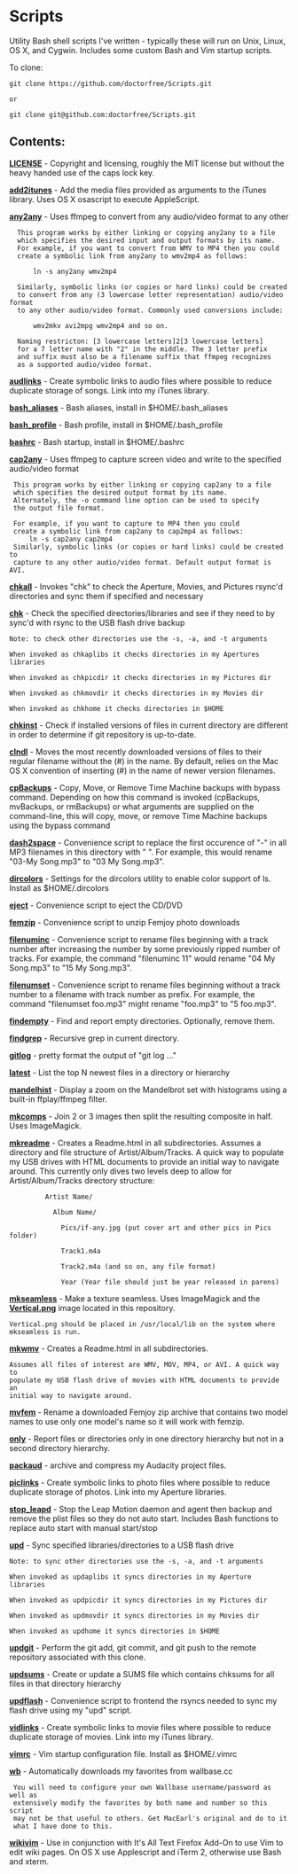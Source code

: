 Scripts
=======

Utility Bash shell scripts I've written - typically these will run on Unix,
Linux, OS X, and Cygwin. Includes some custom Bash and Vim startup scripts.

To clone:

    git clone https://github.com/doctorfree/Scripts.git

    or

    git clone git@github.com:doctorfree/Scripts.git

Contents:
--------

[**LICENSE**](LICENSE) - Copyright and licensing, roughly the MIT license but without the heavy handed use of the caps lock key.

[**add2itunes**](add2itunes) - Add the media files provided as arguments to the iTunes library. Uses OS X osascript to execute AppleScript.

[**any2any**](any2any) - Uses ffmpeg to convert from any audio/video format to any other

      This program works by either linking or copying any2any to a file
      which specifies the desired input and output formats by its name.
      For example, if you want to convert from WMV to MP4 then you could
      create a symbolic link from any2any to wmv2mp4 as follows:

          ln -s any2any wmv2mp4

      Similarly, symbolic links (or copies or hard links) could be created
      to convert from any (3 lowercase letter representation) audio/video format
      to any other audio/video format. Commonly used conversions include:

          wmv2mkv avi2mpg wmv2mp4 and so on.
 
      Naming restricton: [3 lowercase letters]2[3 lowercase letters]
      for a 7 letter name with "2" in the middle. The 3 letter prefix
      and suffix must also be a filename suffix that ffmpeg recognizes
      as a supported audio/video format.

[**audlinks**](audlinks) - Create symbolic links to audio files where possible to reduce duplicate storage of songs. Link into my iTunes library.

[**bash_aliases**](bash_aliases) - Bash aliases, install in $HOME/.bash_aliases

[**bash_profile**](bash_profile) - Bash profile, install in $HOME/.bash_profile

[**bashrc**](bashrc) - Bash startup, install in $HOME/.bashrc

[**cap2any**](cap2any) - Uses ffmpeg to capture screen video and write to the specified audio/video format

     This program works by either linking or copying cap2any to a file
     which specifies the desired output format by its name.
     Alternately, the -o command line option can be used to specify
     the output file format.
 
     For example, if you want to capture to MP4 then you could
     create a symbolic link from cap2any to cap2mp4 as follows:
         ln -s cap2any cap2mp4
     Similarly, symbolic links (or copies or hard links) could be created to
     capture to any other audio/video format. Default output format is AVI.

[**chkall**](chkall) - Invokes "chk" to check the Aperture, Movies, and Pictures rsync'd directories and sync them if specified and necessary

[**chk**](chk) - Check the specified directories/libraries and see if they need to by sync'd with rsync to the USB flash drive backup

    Note: to check other directories use the -s, -a, and -t arguments

    When invoked as chkaplibs it checks directories in my Apertures libraries

    When invoked as chkpicdir it checks directories in my Pictures dir

    When invoked as chkmovdir it checks directories in my Movies dir

    When invoked as chkhome it checks directories in $HOME

[**chkinst**](chkinst) - Check if installed versions of files in current directory are different in order to determine if git repository is up-to-date.

[**clndl**](clndl) - Moves the most recently downloaded versions of files to their regular filename without the (#) in the name. By default, relies on the Mac OS X convention of inserting (#) in the name of newer version filenames.

[**cpBackups**](cpBackups) - Copy, Move, or Remove Time Machine backups with bypass command. Depending on how this command is invoked (cpBackups, mvBackups, or rmBackups) or what arguments are supplied on the command-line, this will copy, move, or remove Time Machine backups using the bypass command

[**dash2space**](dash2space) - Convenience script to replace the first occurence of "-" in all MP3 filenames in this directory with " ". For example, this would rename "03-My Song.mp3" to "03 My Song.mp3".

[**dircolors**](dircolors) - Settings for the dircolors utility to enable color support of ls. Install as $HOME/.dircolors

[**eject**](eject) - Convenience script to eject the CD/DVD

[**femzip**](femzip) - Convenience script to unzip Femjoy photo downloads

[**filenuminc**](filenuminc) - Convenience script to rename files beginning with a track number after increasing the number by some previously ripped number of tracks.  For example, the command "filenuminc 11" would rename "04 My Song.mp3" to "15 My Song.mp3".

[**filenumset**](filenumset) - Convenience script to rename files beginning without a track number to a filename with track number as prefix. For example, the command "filenumset foo.mp3" might rename "foo.mp3" to "5 foo.mp3".

[**findempty**](findempty) - Find and report empty directories. Optionally, remove them.

[**findgrep**](findgrep) - Recursive grep in current directory.

[**gitlog**](gitlog) - pretty format the output of "git log ..."

[**latest**](latest) - List the top N newest files in a directory or hierarchy

[**mandelhist**](mandelhist) - Display a zoom on the Mandelbrot set with histograms using a built-in ffplay/ffmpeg filter.

[**mkcomps**](mkcomps) - Join 2 or 3 images then split the resulting composite
in half. Uses ImageMagick.

[**mkreadme**](mkreadme) - Creates a Readme.html in all subdirectories.
Assumes a directory and file structure of Artist/Album/Tracks. A quick way to
populate my USB drives with HTML documents to provide an initial way to
navigate around. This currently only dives two levels deep to allow for
Artist/Album/Tracks directory structure:

             Artist Name/

               Album Name/

                 Pics/if-any.jpg (put cover art and other pics in Pics folder)

                 Track1.m4a

                 Track2.m4a (and so on, any file format)

                 Year (Year file should just be year released in parens)

[**mkseamless**](mkseamless) - Make a texture seamless. Uses ImageMagick and
the [**Vertical.png**](Vertical.png) image located in this repository.

    Vertical.png should be placed in /usr/local/lib on the system where
    mkseamless is run.

[**mkwmv**](mkwmv) - Creates a Readme.html in all subdirectories.

    Assumes all files of interest are WMV, MOV, MP4, or AVI. A quick way to
    populate my USB flash drive of movies with HTML documents to provide an
    initial way to navigate around.

[**mvfem**](mvfem) - Rename a downloaded Femjoy zip archive that contains two model names to use only one model's name so it will work with femzip.

[**only**](only) - Report files or directories only in one directory hierarchy but not in a second directory hierarchy.

[**packaud**](packaud) - archive and compress my Audacity project files.

[**piclinks**](piclinks) - Create symbolic links to photo files where possible to reduce duplicate storage of photos. Link into my Aperture libraries.

[**stop_leapd**](stop_leapd) - Stop the Leap Motion daemon and agent then backup and remove the plist files so they do not auto start. Includes Bash functions to replace auto start with manual start/stop

[**upd**](upd) - Sync specified libraries/directories to a USB flash drive

    Note: to sync other directories use the -s, -a, and -t arguments

    When invoked as updaplibs it syncs directories in my Aperture libraries

    When invoked as updpicdir it syncs directories in my Pictures dir

    When invoked as updmovdir it syncs directories in my Movies dir

    When invoked as updhome it syncs directories in $HOME

[**updgit**](updgit) - Perform the git add, git commit, and git push to the remote repository associated with this clone.

[**updsums**](updsums) - Create or update a SUMS file which contains chksums
for all files in that directory hierarchy

[**updflash**](updflash) - Convenience script to frontend the rsyncs needed to sync my flash drive using my "upd" script.

[**vidlinks**](vidlinks) - Create symbolic links to movie files where possible to reduce duplicate storage of movies. Link into my iTunes library.

[**vimrc**](vimrc) - Vim startup configuration file. Install as $HOME/.vimrc

[**wb**](wb) - Automatically downloads my favorites from wallbase.cc

     You will need to configure your own Wallbase username/password as well as
     extensively modify the favorites by both name and number so this script
     may not be that useful to others. Get MacEarl's original and do to it
     what I have done to this.

[**wikivim**](wikivim) - Use in conjunction with It's All Text Firefox Add-On to use Vim to edit wiki pages. On OS X use Applescript and iTerm 2, otherwise use Bash and xterm.
